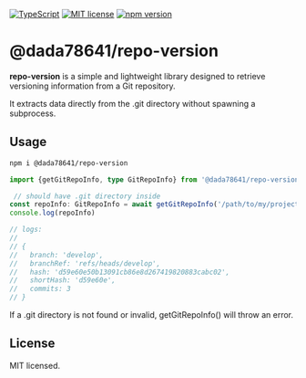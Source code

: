 [![TypeScript](https://img.shields.io/badge/TypeScript-3178C6?logo=typescript&logoColor=fff)](https://www.typescriptlang.org/) [![MIT license](https://img.shields.io/badge/license-MIT-brightgreen.svg)](https://opensource.org/licenses/MIT) [![npm version](https://badge.fury.io/js/@dada78641%2Frepo-version.svg)](https://badge.fury.io/js/@dada78641%2Frepo-version)

# @dada78641/repo-version

**repo-version** is a simple and lightweight library designed to retrieve versioning information from a Git repository.

It extracts data directly from the .git directory without spawning a subprocess.

## Usage

```bash
npm i @dada78641/repo-version
```

```ts
import {getGitRepoInfo, type GitRepoInfo} from '@dada78641/repo-version'

 // should have .git directory inside
const repoInfo: GitRepoInfo = await getGitRepoInfo('/path/to/my/project')
console.log(repoInfo)

// logs:
//
// {
//   branch: 'develop',
//   branchRef: 'refs/heads/develop',
//   hash: 'd59e60e50b13091cb86e8d267419820883cabc02',
//   shortHash: 'd59e60e',
//   commits: 3
// }
```

If a .git directory is not found or invalid, getGitRepoInfo() will throw an error.

## License

MIT licensed.
